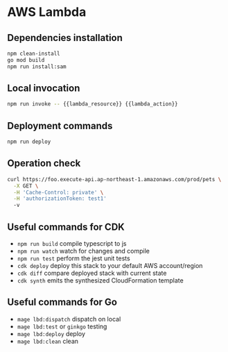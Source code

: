 # AWS Lambda
## Dependencies installation
```sh
npm clean-install
go mod build
npm run install:sam
```

## Local invocation
```sh
npm run invoke -- {{lambda_resource}} {{lambda_action}}
```

## Deployment commands
```sh
npm run deploy
```

## Operation check
```sh
curl https://foo.execute-api.ap-northeast-1.amazonaws.com/prod/pets \
  -X GET \
  -H 'Cache-Control: private' \
  -H 'authorizationToken: test1'
  -v
```

## Useful commands for CDK
- `npm run build` compile typescript to js
- `npm run watch` watch for changes and compile
- `npm run test` perform the jest unit tests
- `cdk deploy` deploy this stack to your default AWS account/region
- `cdk diff` compare deployed stack with current state
- `cdk synth` emits the synthesized CloudFormation template

## Useful commands for Go
- `mage lbd:dispatch` dispatch on local
- `mage lbd:test` or `ginkgo` testing
- `mage lbd:deploy` deploy
- `mage lbd:clean` clean
